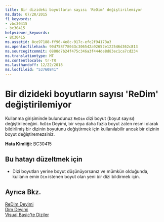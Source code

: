 ```yaml
---
title: Bir dizideki boyutların sayısı 'ReDim' değiştirilemiyor
ms.date: 07/20/2015
f1_keywords:
- vbc30415
- bc30415
helpviewer_keywords:
- BC30415
ms.assetid: 8ce97188-ff96-4e8c-917c-efc2f94173a3
ms.openlocfilehash: 90d758f78043c306542a92652e122546d362c813
ms.sourcegitcommit: 0888d7b24f475c346a3f444de8d83ec1ca7cd234
ms.translationtype: MT
ms.contentlocale: tr-TR
ms.lasthandoff: 12/22/2018
ms.locfileid: "53760841"
---
```

# <a name="redim-cannot-change-the-number-of-dimensions-of-an-array"></a>Bir dizideki boyutların sayısı 'ReDim' değiştirilemiyor
Kullanma girişiminde bulundunuz `ReDim` dizi boyut (boyut sayısı) değiştirileceğini. `ReDim` Deyimi, bir veya daha fazla boyut zaten resmi olarak bildirilmiş bir dizinin boyutunu değiştirmek için kullanılabilir ancak bir dizinin boyut değiştiremezsiniz.  
  
 **Hata Kimliği:** BC30415  
  
## <a name="to-correct-this-error"></a>Bu hatayı düzeltmek için  
  
-   Dizi boyutları yerine boyut düşünüyorsanız ve mümkün olduğunda, kullanın emin `Dim` istenen boyut olan yeni bir dizi bildirmek için.  
  
## <a name="see-also"></a>Ayrıca Bkz.  
 [ReDim Deyimi](../../visual-basic/language-reference/statements/redim-statement.md)  
 [Dim Deyimi](../../visual-basic/language-reference/statements/dim-statement.md)  
 [Visual Basic'te Diziler](~/docs/visual-basic/programming-guide/language-features/arrays/index.md)
